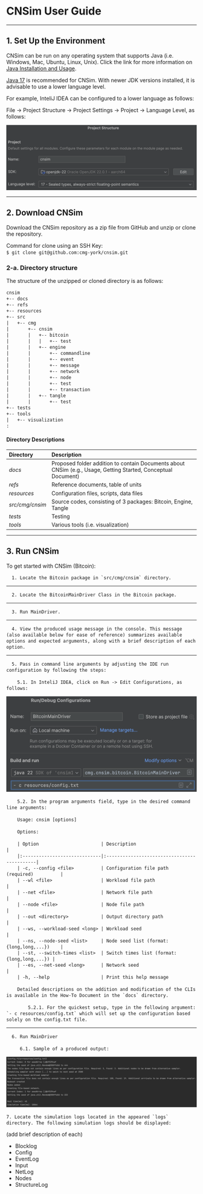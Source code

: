 # CNSim User Guide
___

## 1. Set Up the Environment

CNSim can be run on any operating system that supports Java (i.e. Windows, Mac, Ubuntu, Linux, Unix).
Click the link for more information on [Java Installation and Usage](https://www.java.com/en/download/help/download_options.html).

[Java 17](https://www.oracle.com/java/technologies/javase/jdk17-archive-downloads.html) is recommended for CNSim.
With newer JDK versions installed, it is advisable to use a lower language level.

For example, InteliJ IDEA can be configured to a lower language as follows:

File -> Project Structure -> Project Settings -> Project -> Language Level, as follows:

![Intelij IDEA Lower Language Config](/docs/ImagesDocs/ProjectStructureScreenshot.png)

___
## 2. Download CNSim
Download the CNSim repository as a zip file from GitHub and unzip or clone the repository.

Command for clone using an SSH Key: <br>
`$ git clone git@github.com:cmg-york/cnsim.git `

### 2-a. Directory structure
The structure of the unzipped or cloned directory is as follows:

```
cnsim
+-- docs
+-- refs
+-- resources
+-- src
|   +-- cmg
|       +-- cnsim
|       |   +-- bitcoin
|       |   |   +-- test
|       |   +-- engine
|       |       +-- commandline
|       |       +-- event
|       |       +-- message
|       |       +-- network
|       |       +-- node
|       |       +-- test
|       |       +-- transaction
|       |   +-- tangle
|       |       +-- test
+-- tests
+-- tools
|   +-- visualization
:
```

#### Directory Descriptions

| Directory       | Description                                                                                                   | 
|:----------------|:--------------------------------------------------------------------------------------------------------------| 
| *docs*          | Proposed folder addition to contain Documents about CNSim (e.g., Usage, Getting Started, Conceptual Document) | 
| *refs*          | Reference documents, table of units                                                                           | 
| *resources*     | Configuration files, scripts, data files                                                                      | 
| *src/cmg/cnsim* | Source codes, consisting of 3 packages: Bitcoin, Engine, Tangle                                               | 
| *tests*         | Testing                                                                                                       | 
| *tools*         | Various tools (i.e. visualization)                                                                            |

___
## 3. Run CNSim

To get started with CNSim (Bitcoin):

      1. Locate the Bitcoin package in `src/cmg/cnsim` directory.
---
      2. Locate the BitcoinMainDriver Class in the Bitcoin package.
---
      3. Run MainDriver.
---
      4. View the produced usage message in the console. This message (also available below for ease of reference) summarizes available options and expected arguments, along with a brief description of each option.
---
      5. Pass in command line arguments by adjusting the IDE run configuration by following the steps:

        5.1. In InteliJ IDEA, click on Run -> Edit Configurations, as follows: 
![CLI Arguments](/docs/ImagesDocs/EditConfigScreenshot.png)

        5.2. In the program arguments field, type in the desired command line arguments:

        Usage: cnsim [options]

        Options:

        | Option                       | Description                                 | 
        |:-----------------------------|:--------------------------------------------| 
        | -c, --config <file>          | Configuration file path (required)          | 
        | --wl <file>                  | Workload file path                          | 
        | --net <file>                 | Network file path                           | 
        | --node <file>                | Node file path                              | 
        | --out <directory>            | Output directory path                       | 
        | --ws, --workload-seed <long> | Workload seed                               | 
        | --ns, --node-seed <list>     | Node seed list (format: {long,long,...})    | 
        | --st, --switch-times <list>  | Switch times list (format: {long,long,...}) |  
        | --es, --net-seed <long>      | Network seed                                | 
        | -h, --help                   | Print this help message     

        Detailed descriptions on the addition and modification of the CLIs is available in the How-To Document in the `docs` directory.

            5.2.1. For the quickest setup, type in the following argument: `- c resources/config.txt` which will set up the configuration based solely on the config.txt file.

---
      6. Run MainDriver 
      
         6.1. Sample of a produced output:
![Output](/docs/ImagesDocs/SampleOutputScreenshot.png)

    7. Locate the simulation logs located in the appeared `logs` directory. The following simulation logs should be displayed:

(add brief description of each)
- Blocklog
- Config
- EventLog
- Input
- NetLog
- Nodes
- StructureLog